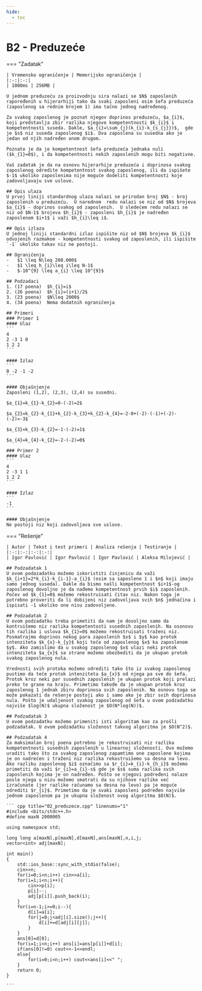 ```yaml
---
hide:
  - toc
---
```


# B2 - Preduzeće

=== "Zadatak"
	
	| Vremensko ograničenje | Memorijsko ograničenje |
	|:-:|:-:|
	| 1000ms | 256MB |
	
	U jednom preduzeću za proizvodnju sira nalazi se $N$ zaposlenih rapoređenih u hijerarhiji tako da svaki zaposleni osim šefa preduzeća (zaposlenog sa rednim brojem 1) ima tačno jednog nadređenog.
	
	Za svakog zaposlenog je poznat njegov doprinos preduzeću, $a_{i}$, koji predstavlja zbir razlika njegove kompetentnosti $k_{i}$ i kompetentnosti suseda. Dakle, $a_{i}=\sum_{j}(k_{i}-k_{s_{j}})$,  gde je $s$ niz suseda zaposlenog $i$. Dva zaposlena su susedna ako je jedan od njih nadređen onom drugom.
	
	Poznato je da je kompetentnost šefa preduzeća jednaka nuli ($k_{1}=0$), i da kompetentnosti nekih zaposlenih mogu biti negativne.
	
	Vaš zadatak je da na osnovu hijerarhije preduzeća i doprinosa svakog zaposlenog odredite kompetentnost svakog zaposlenog, ili da ispišete $-1$ ukoliko zaposlenima nije moguće dodeliti kompetentnosti koje zadovoljavaju sve uslove.
	
	## Opis ulaza
	U prvoj liniji standardnog ulaza nalazi se prirodan broj $N$ - broj zaposlenih u preduzeću.  U narednom  redu nalazi se niz od $N$ brojeva $a_{i}$ - doprinos svakog od zaposlenih.  U sledećem redu nalazi se niz od $N-1$ brojeva $h_{i}$ - zaposleni $h_{i}$ je nadređen zaposlenom $i+1$ i važi $h_{i}\leq i$.
	
	## Opis izlaza
	U jednoj liniji standardni izlaz ispišite niz od $N$ brojeva $k_{i}$ odvojenih razmakom - kompetentnosti svakog od zaposlenih, ili ispišite `-1` ukoliko takav niz ne postoji.
	
	## Ograničenja
	-   $1 \leq N\leq 200.000$
	-   $1 \leq h_{i}\leq i\leq N-1$
	-   $-10^{9} \leq a_{i} \leq 10^{9}$
	
	## Podzadaci
	1. (17 poena)  $h_{i}=i$
	2. (26 poena)  $h_{i}=(i+1)/2$
	3. (23 poena)  $N\leq 2000$
	4. (34 poena)  Nema dodatnih ograničenja
	
	## Primeri
	### Primer 1
	#### Ulaz
	```
	4
	2 -3 1 0
	1 2 2
	```
	
	#### Izlaz
	```
	0 -2 -1 -2
	```
	
	#### Objašnjenje
	Zaposleni (1,2), (2,3), (2,4) su susedni.
	
	$a_{1}=k_{1}-k_{2}=0-(-2)=2$
	
	$a_{2}=k_{2}-k_{1}+k_{2}-k_{3}+k_{2}-k_{4}=-2-0+(-2)-(-1)+(-2)-(-2)=-3$
	
	$a_{3}=k_{3}-k_{2}=-1-(-2)=1$
	
	$a_{4}=k_{4}-k_{2}=-2-(-2)=0$
	
	### Primer 2
	#### Ulaz
	```
	4
	2 -3 1 1
	1 2 2
	```
	
	#### Izlaz
	```
	-1
	```
	
	#### Objašnjenje
	Ne postoji niz koji zadovoljava sve uslove.
	
=== "Rešenje"
	
	| Autor | Tekst i test primeri | Analiza rеšenja | Testiranje |
	|:-:|:-:|:-:|:-:|
	| Igor Pavlović | Igor Pavlović | Igor Pavlović | Aleksa Milojević |
	
	## Podzadatak 1
	U ovom podazadatku možemo iskoristiti činjenicu da važi $k_{i+1}=2*k_{i}-k_{i-1}-a_{i}$ (osim ѕa ѕaposlene 1 i $n$ koji imaju samo jednog suseda). Dakle da bismo našli kompetentnost $i+1$-og zaposlenog dovoljno je da nađemo kompetentnost prvih $i$ zaposlenih. Počev od $k_{1}=0$ možemo rekostruisati čitav niz. Nakon toga je potrebno proveriti da li dobijeni niz zadovoljava svih $n$ jednačina i ispisati -1 ukoliko one nisu zadovoljene.
	
	## Podzadatak 2
	U ovom podzadatku treba primetiti da nam je dovoljno samo da kontruišemo niz razlika kompetentosti susednih zaposlenih. Na osonovu tih razlika i uslova $k_{1}=0$ možemo rekostruisati traženi niz. Posmatrajmo doprinos nekog para zaposlenih $x$ i $y$ kao protok intenziteta $k_{x}-k_{y}$ koji teče od zaposlenog $x$ ka zaposlenom $y$. Ako zamislimo da u svakog zaposlenog $x$ ulazi neki protok intenziteta $a_{x}$ sa strane možemo obezbediti da je ukupan protok svakog zaposlenog nula.
	
	Vrednosti svih protoka možemo odrediti tako što iz svakog zaposlenog pustimo da teče protok intenziteta $a_{x}$ od njega pa sve do šefa. Protok kroz neki par susednih zaposlenih je ukupan protok koji prelazi preko te grane na kraju. Primetimo takođe da je ukupan protok kroz zaposlenog 1 jednak zbiru doprinosa svih zaposlenih. Na osnovu toga se može pokazati da rešenje postoji ako i samo ako je zbir svih doprinosa nula. Pošto je udaljenost svakog zaposlenog od šefa u ovom podzadatku najviše $log(N)$ ukupna složenost je $O(N*log(N))$.
	
	## Podzadatak 3
	U ovom podzadatku možemo primeniti isti algoritam kao za prošli podzadatak. U ovom podzadatku složenost takvog algoritma je $O(N^2)$.
	
	## Podzadatak 4
	Za maksimalan broj poena potrebno je rekostruisati niz razlika kompetentnosti susednih zaposlenih u linearnoj složenosti. Ovo možemo uraditi tako što za svakog zaposlenog zapamtimo one zaposlene kojima je on nadrećen i traženi niz razlika rekostruišemo sa desna na levo.
	Ako razliku zaposlenog $i$ označimo sa $r_{i}=k_{i}-k_{h_i}$ možemo primetiti da važi $r_{i}=a_{i}-s$ gde je $s$ suma razlika svih zaposlenih kojima je on nadređen. Pošto se njegovi podređeni nalaze posle njega u nizu možemo smatrati da su njihove razlike već izračunate (jer razlike računamo sa desna na levo) pa je moguće odrediti $r_{i}$. Primetimo da je svaki zaposleni podređen najviše jednom zaposlenom pa je ukupna složenost ovog algoritma $O(N)$.
	
	``` cpp title="02_preduzece.cpp" linenums="1"
	#include <bits/stdc++.h>
	#define maxN 2000005
	
	using namespace std;
	
	long long a[maxN],p[maxN],d[maxN],ans[maxN],n,i,j;
	vector<int> adj[maxN];
	
	int main()
	{
	    std::ios_base::sync_with_stdio(false);
	    cin>>n;
	    for(i=0;i<n;i++) cin>>a[i];
	    for(i=1;i<n;i++){
	        cin>>p[i];
	        p[i]--;
	        adj[p[i]].push_back(i);
	    }
	    for(i=n-1;i>=0;i--){
	        d[i]=a[i];
	        for(j=0;j<adj[i].size();j++){
	            d[i]+=d[adj[i][j]];
	        }
	    }
	    ans[0]=d[0];
	    for(i=1;i<n;i++) ans[i]=ans[p[i]]+d[i];
	    if(ans[0]!=0) cout<<-1<<endl;
	    else{
	        for(i=0;i<n;i++) cout<<ans[i]<<" ";
	    }
	    return 0;
	}

	```
